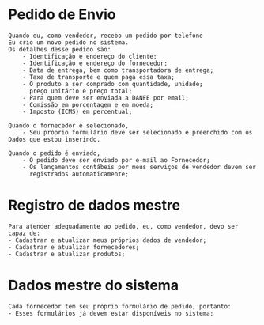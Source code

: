 # Pedido de Envio
    Quando eu, como vendedor, recebo um pedido por telefone
    Eu crio um novo pedido no sistema.
    Os detalhes desse pedido são:
        - Identificação e endereço do cliente;
        - Identificação e endereço do fornecedor;        
        - Data de entrega, bem como transportadora de entrega;
        - Taxa de transporte e quem paga essa taxa;
        - O produto a ser comprado com quantidade, unidade;
          preço unitário e preço total;
        - Para quem deve ser enviada a DANFE por email;
        - Comissão em porcentagem e em moeda;
        - Imposto (ICMS) em percentual;

    Quando o fornecedor é selecionado,
        - Seu próprio formulário deve ser selecionado e preenchido com os Dados que estou inserindo.

    Quando o pedido é enviado,
        - O pedido deve ser enviado por e-mail ao Fornecedor;
        - Os lançamentos contábeis por meus serviços de vendedor devem ser
          registrados automaticamente;

# Registro de dados mestre
    Para atender adequadamente ao pedido, eu, como vendedor, devo ser capaz de:
    - Cadastrar e atualizar meus próprios dados de vendedor;
    - Cadastrar e atualizar fornecedores;
    - Cadastrar e atualizar produtos;

# Dados mestre do sistema
    Cada fornecedor tem seu próprio formulário de pedido, portanto:
    - Esses formulários já devem estar disponíveis no sistema;